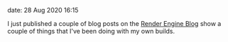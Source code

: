 date: 28 Aug 2020 16:15

I just published a couple of blog posts on the [Render Engine Blog](https://render-engine.blog) show a couple of things that I've been doing with my own builds.

